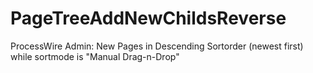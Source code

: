 PageTreeAddNewChildsReverse
===========================

ProcessWire Admin: New Pages in Descending Sortorder (newest first) while sortmode is "Manual Drag-n-Drop"

